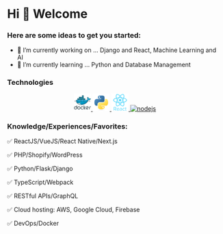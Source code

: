 # Hi 👋  Welcome

<h3>Here are some ideas to get you started:</h3>

- 🔭 I’m currently working on ... Django and React, Machine Learning and AI
- 🌱 I’m currently learning ... Python and Database Management
<h3>Technologies</h3>
<p align="center">
  <a href="https://www.docker.com/" target="_blank" rel="noreferrer"> <img src="https://raw.githubusercontent.com/devicons/devicon/master/icons/docker/docker-original-wordmark.svg" alt="docker" width="40" height="40"/> </a>
  <a href="https://www.python.org" target="_blank" rel="noreferrer"> <img src="https://raw.githubusercontent.com/devicons/devicon/master/icons/python/python-original.svg" alt="python" width="40" height="40"/> </a>
  <a href="https://reactjs.org/" target="_blank" rel="noreferrer"> <img src="https://raw.githubusercontent.com/devicons/devicon/master/icons/react/react-original-wordmark.svg" alt="react" width="40" height="40"/> </a>
  <a href="https://nodejs.org/" target="_blank" rel="noreferrer"> <img src="https://www.vectorlogo.zone/logos/nodejs/nodejs-icon.svg" alt="nodejs" width="40" height="40"/> </a>
</p>

<h3>Knowledge/Experiences/Favorites:</h3>

  ✅ ReactJS/VueJS/React Native/Next.js
  
  ✅ PHP/Shopify/WordPress
  
  ✅ Python/Flask/Django
  
  ✅ TypeScript/Webpack
  
  ✅ RESTful APIs/GraphQL
  
  ✅ Cloud hosting: AWS, Google Cloud, Firebase
  
  ✅ DevOps/Docker
  
